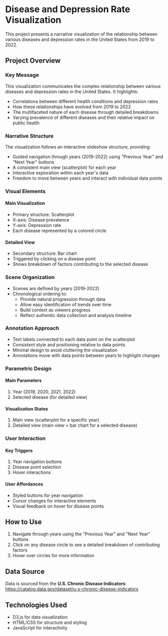 # Disease and Depression Rate Visualization

This project presents a narrative visualization of the relationship between various diseases and depression rates in the United States from 2019 to 2022.

## Project Overview

### Key Message

This visualization communicates the complex relationship between various diseases and depression rates in the United States. It highlights:

- Correlations between different health conditions and depression rates
- How these relationships have evolved from 2019 to 2022
- The multifaceted nature of each disease through detailed breakdowns
- Varying prevalence of different diseases and their relative impact on public health

### Narrative Structure

The visualization follows an interactive slideshow structure, providing:

- Guided navigation through years (2019-2022) using "Previous Year" and "Next Year" buttons
- A consistent main view (scatterplot) for each year
- Interactive exploration within each year's data
- Freedom to move between years and interact with individual data points

### Visual Elements

#### Main Visualization

- Primary structure: Scatterplot
- X-axis: Disease prevalence
- Y-axis: Depression rate
- Each disease represented by a colored circle

#### Detailed View

- Secondary structure: Bar chart
- Triggered by clicking on a disease point
- Shows breakdown of factors contributing to the selected disease

### Scene Organization

- Scenes are defined by years (2019-2022)
- Chronological ordering to:
  - Provide natural progression through data
  - Allow easy identification of trends over time
  - Build context as viewers progress
  - Reflect authentic data collection and analysis timeline

### Annotation Approach

- Text labels connected to each data point on the scatterplot
- Consistent style and positioning relative to data points
- Minimal design to avoid cluttering the visualization
- Annotations move with data points between years to highlight changes

### Parametric Design

#### Main Parameters

1. Year (2019, 2020, 2021, 2022)
2. Selected disease (for detailed view)

#### Visualization States

1. Main view (scatterplot for a specific year)
2. Detailed view (main view + bar chart for a selected disease)

### User Interaction

#### Key Triggers

1. Year navigation buttons
2. Disease point selection
3. Hover interactions

#### User Affordances

- Styled buttons for year navigation
- Cursor changes for interactive elements
- Visual feedback on hover for disease points

## How to Use

1. Navigate through years using the "Previous Year" and "Next Year" buttons
2. Click on any disease circle to see a detailed breakdown of contributing factors
3. Hover over circles for more information

## Data Source

Data is sourced from the  **U.S. Chronic Disease Indicators**: https://catalog.data.gov/dataset/u-s-chronic-disease-indicators

## Technologies Used

- D3.js for data visualization
- HTML/CSS for structure and styling
- JavaScript for interactivity
